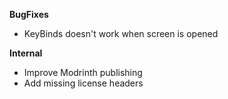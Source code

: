 **BugFixes**
- KeyBinds doesn't work when screen is opened

**Internal**
- Improve Modrinth publishing
- Add missing license headers